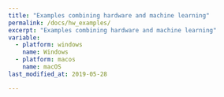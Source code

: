 ```yaml
---
title: "Examples combining hardware and machine learning"
permalink: /docs/hw_examples/
excerpt: "Examples combining hardware and machine learning"
variable:
  - platform: windows
    name: Windows
  - platform: macos
    name: macOS
last_modified_at: 2019-05-28

---
```

